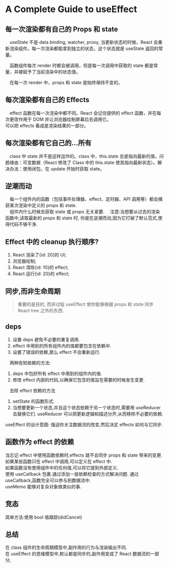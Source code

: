 # A Complete Guide to useEffect

## 每一次渲染都有自己的 Props 和 state

&emsp;useState 不是 data binding, watcher, proxy,
当更新状态的时候，React 会重新渲染组件。每一次渲染都能拿到独立的状态，这个状态就是 useState 返回的常量。

&emsp;函数组件每次 render 时都会被调用，但是每一次调用中获取的 state 都是常量，并被赋予了当前渲染中的状态值。

&emsp;在每一次 render 中，props 和 state 是始终保持不变的。

## 每次渲染都有自己的 Effects

&emsp;effect 函数在每一次渲染中都不同。React 会记住提供的 effect 函数，并在每次更改作用于 DOM 并让浏览器绘制屏幕后去调用它。  
可以把 effects 看成是渲染结果的一部分。

## 每次渲染都有它自己的...所有

&emsp;class 中 state 并不是这样运作的。class 中，this.state 总是指向最新的值，问题缘由：可变数据（React 修改了 Class 中的 this.state 使其指向最新状态）。解决办法：使用闭包，在 update 开始时获取 state。

## 逆潮而动

&emsp;每一个组件内的函数（包括事件处理器、effect、定时器、API 调用等）都会捕获某次渲染中定义的 props 和 state.  
&emsp;组件内什么时候去获取 state 或 props 无关紧要.
&emsp;注意:当想要从过去的渲染函数中,读取最新的 props 和 state 时, 你是在逆潮而动,因为它打破了默认范式,使得代码不够干净.

## Effect 中的 cleanup 执行顺序?

1. React 渲染了{id: 20}的 UI;
2. 浏览器绘制;
3. React 清除{id: 10}的 effect;
4. React 运行{id: 20}的 effect;

## 同步,而非生命周期

> 重要的是目的, 而非过程
> useEffect 使你能够根据 props 和 state 同步 React tree 之外的东西.

## deps

1. 设置 deps 避免不必要的重复调用.
2. effect 中用到的所有组件内的值都要包含在依赖中.
3. 设置了错误的依赖,那么 effect 不会重新运行.

&emsp;两种告知依赖的方法:

1. deps 中包好所有 effect 中用到的组件内的值.
2. 修改 effect 内部的代码,以确保它包含的值旨在需要的时候发生变更.

&emsp;去除 effect 依赖的方法

1. setState 的函数形式.
2. 当想要更新一个状态,并且这个状态依赖于另一个状态时,需要用 useReducer 去替换它们.
   useReducer 可以把更新逻辑和描述分开,从而移除不必要的依赖.

useEffect 的设计意图: 强迫你关注数据流的改变,然后决定 effects 如何与它同步.

## 函数作为 effect 的依赖

当忘记 effect 中使用函数依赖时,effects 就不会同步 props 和 state 带来的变更.  
如果某些函数只在 effect 中调用,可以定义在 effect 中.  
如果函数没有使用组件中的任何值,可以将它提到外部定义.  
使用 useCallback 包裹.通过添加一层依赖检查的方式解决问题.
通过 useCallback,函数完全可以参与到数据流中.  
useMemo 能够对复杂对象做类似的事.

## 竞态

简单方法:使用 bool 值跟踪(didCancel)

## 总结

在 class 组件的生命周期模型中,副作用的行为与渲染输出不同.  
在 useEffect 的思维模型中,默认都是同步的,副作用变成了 React 数据流的一部分,
